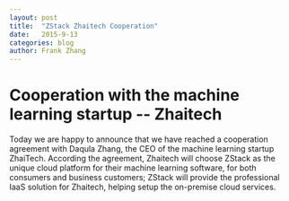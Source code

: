 ```yaml
---
layout: post
title:  "ZStack Zhaitech Cooperation"
date:   2015-9-13
categories: blog
author: Frank Zhang
---
```


# Cooperation with the machine learning startup -- Zhaitech

Today we are happy to announce that we have reached a cooperation agreement with Daqula Zhang, the CEO of the machine learning startup ZhaiTech. According the agreement, Zhaitech will choose ZStack as the unique cloud platform for their machine learning software, for both consumers and business customers; ZStack will provide the professional IaaS solution for Zhaitech, helping setup the on-premise cloud services.
